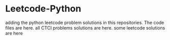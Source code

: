 # Leetcode-Python
adding the python leetcode problem solutions in this repositories. 
The code files are here.
all CTCI problems solutions are here.
some leetcode solutions are here








































